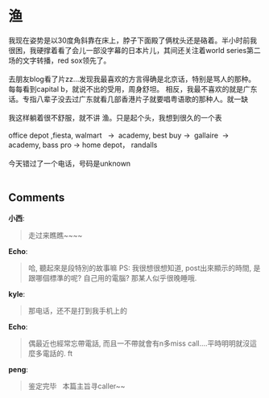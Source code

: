 # 渔

<div id="msgcns!9884D0A402622CB2!3994" class="bvMsg"> 我现在姿势是以30度角斜靠在床上，脖子下面殿了俩枕头还是硌着。半小时前我很困，我硬撑着看了会儿一部没字幕的日本片儿，其间还关注着world series第二场的文字转播，red sox领先了。<br /><br />去朋友blog看了片zz...发现我最喜欢的方言得确是北京话，特别是骂人的那种。每每看到capital b，就说不出的受用，周身舒坦。 相反，我最不喜欢的就是广东话。专指八辈子没去过广东就看几部香港片子就要唱粤语歌的那种人。就一缺<br /><br />我这样躺着很不舒服，就不讲 渔。只是起个头，我想到很久的一个表<br /><br />office depot ,fiesta, walmart   -&gt;  academy, best buy -&gt;  gallaire  -&gt;   academy, bass pro -&gt; home depot， randalls<br /><br />今天错过了一个电话，号码是unknown<br /><br /></div>

## Comments

**小西**:
> 走过来瞧瞧~~~~

**Echo**:
> 哈, 聽起來是段特別的故事嘛
PS: 我很想很想知道, post出來顯示的時間, 是跟哪個標準的呢? 自己用的電腦? 那某人似乎很晚睡哦.

**kyle**:
> 那电话，还不是打到我手机上的
 

**Echo**:
> 偶最近也經常忘帶電話, 而且一不帶就會有n多miss call....平時明明就沒這麼多電話的. ft

**peng**:
> 鉴定完毕
 
本篇主旨寻caller~~

